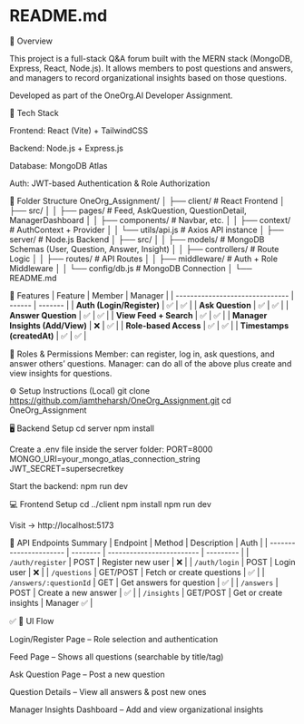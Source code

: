 # README.md
📘 Overview

This project is a full-stack Q&A forum built with the MERN stack (MongoDB, Express, React, Node.js).
It allows members to post questions and answers, and managers to record organizational insights based on those questions.

Developed as part of the OneOrg.AI Developer Assignment.

🚀 Tech Stack

Frontend: React (Vite) + TailwindCSS

Backend: Node.js + Express.js

Database: MongoDB Atlas

Auth: JWT-based Authentication & Role Authorization

📂 Folder Structure
OneOrg_Assignment/
│
├── client/                # React Frontend
│   ├── src/
│   │   ├── pages/         # Feed, AskQuestion, QuestionDetail, ManagerDashboard
│   │   ├── components/    # Navbar, etc.
│   │   ├── context/       # AuthContext + Provider
│   │   └── utils/api.js   # Axios API instance
│
├── server/                # Node.js Backend
│   ├── src/
│   │   ├── models/        # MongoDB Schemas (User, Question, Answer, Insight)
│   │   ├── controllers/   # Route Logic
│   │   ├── routes/        # API Routes
│   │   ├── middleware/    # Auth + Role Middleware
│   │   └── config/db.js   # MongoDB Connection
│
└── README.md

🧩 Features
| Feature                         | Member | Manager |
| ------------------------------- | ------ | ------- |
| **Auth (Login/Register)**       | ✅      | ✅       |
| **Ask Question**                | ✅      | ✅       |
| **Answer Question**             | ✅      | ✅       |
| **View Feed + Search**          | ✅      | ✅       |
| **Manager Insights (Add/View)** | ❌      | ✅       |
| **Role-based Access**           | ✅      | ✅       |
| **Timestamps (createdAt)**      | ✅      | ✅       |

🔐 Roles & Permissions
Member: can register, log in, ask questions, and answer others’ questions.
Manager: can do all of the above plus create and view insights for questions.


⚙️ Setup Instructions (Local)
git clone https://github.com/iamtheharsh/OneOrg_Assignment.git
cd OneOrg_Assignment


🖥️ Backend Setup
cd server
npm install

Create a .env file inside the server folder:
PORT=8000
MONGO_URI=your_mongo_atlas_connection_string
JWT_SECRET=supersecretkey

Start the backend:
npm run dev

💻 Frontend Setup
cd ../client
npm install
npm run dev

Visit → http://localhost:5173




🧾 API Endpoints Summary
| Endpoint               | Method   | Description               | Auth      |
| ---------------------- | -------- | ------------------------- | --------- |
| `/auth/register`       | POST     | Register new user         | ❌         |
| `/auth/login`          | POST     | Login user                | ❌         |
| `/questions`           | GET/POST | Fetch or create questions | ✅         |
| `/answers/:questionId` | GET      | Get answers for question  | ✅         |
| `/answers`             | POST     | Create a new answer       | ✅         |
| `/insights`            | GET/POST | Get or create insights    | Manager ✅ |

✅
📸 UI Flow

Login/Register Page – Role selection and authentication

Feed Page – Shows all questions (searchable by title/tag)

Ask Question Page – Post a new question

Question Details – View all answers & post new ones

Manager Insights Dashboard – Add and view organizational insights
